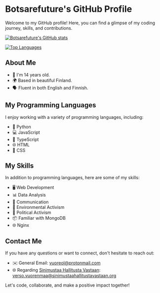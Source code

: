 # Botsarefuture's GitHub Profile

Welcome to my GitHub profile! Here, you can find a glimpse of my coding journey, skills, and contributions.

[![Botsarefuture's GitHub stats](https://github-readme-stats.vercel.app/api?username=botsarefuture&count_private=true)](https://github.com/botsarefuture/botsarefuture)

[![Top Languages](https://github-readme-stats.vercel.app/api/top-langs/?username=botsarefuture)](https://github.com/botsarefuture/botsarefuture)

## About Me

- 🌟 I'm 14 years old.
- 🌍 Based in beautiful Finland.
- 🗣️ Fluent in both English and Finnish.

## My Programming Languages

I enjoy working with a variety of programming languages, including:

- 🐍 Python
- 💻 JavaScript
- 📜 TypeScript
- 🌐 HTML
- 🎨 CSS

## My Skills

In addition to programming languages, here are some of my skills:

- 🖥️ Web Development
- 📊 Data Analysis
- 💬 Communication
- 🌱 Environmental Activism
- 📣 Political Activism
- 📦 Familiar with MongoDB
- 🌐 Nginx

## Contact Me

If you have any questions or want to connect, don't hesitate to reach out:

- ✉️ General Email: [vuoreol@protonmail.com](mailto:vuoreol@protonmail.com)
- 🌐 Regarding [Sinimustaa Hallitusta Vastaan](https://sinimustaahallitustavastaan.org): [verso.vuorenmaa@sinimustaahallitustavastaan.org](mailto:verso.vuorenmaa@sinimustaahallitustavastaan.org)

Let's code, collaborate, and make a positive impact together!

